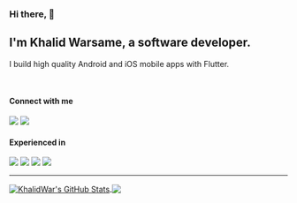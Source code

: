### Hi there, 👋

## I'm Khalid Warsame, a software developer.

I build high quality Android and iOS mobile apps with Flutter.

<br />

#### Connect with me

<p align="left">
    <a href="https://www.linkedin.com/in/khalidwar/" target="_blank"> <img src="https://img.icons8.com/color/48/000000/linkedin.png"/></a>
    <a href="https://twitter.com/KhalidWarsa" target="_blank"> <img src="https://img.icons8.com/color/48/000000/twitter--v1.png"/></a>
</a>

</p>
 
#### Experienced in

<p align="left"> 
    <a href="https://www.flutter.dev" target="_blank"> <img src="https://img.icons8.com/fluency/48/undefined/flutter.png"/></a> 
    <a href="https://dart.dev" target="_blank"> <img src="https://img.icons8.com/color/48/undefined/dart.png"/></a>
    <a href="https://reactjs.org/" target="_blank"> <img src="https://img.icons8.com/plasticine/48/000000/react.png"/></a> 
    <a href="https://www.javascript.com/" target="_blank"> <img src="https://img.icons8.com/color/48/000000/javascript.png"/></a> 
</p>

---

<a href="https://github.com/KhalidWar">
  <img align="center" src="https://github-readme-stats.vercel.app/api?username=KhalidWar&show_icons=true&line_height=27&count_private=true" alt="KhalidWar's GitHub Stats" />
</a>
<a href="https://github.com/KhalidWar">
  <img align="center" src="https://github-readme-stats.vercel.app/api/top-langs/?username=KhalidWar&langs_count=3" />
</a>

[website]: https://khalidwar.com
[twitter]: https://twitter.com/KhalidWarsa
[linkedin]: https://linkedin.com/in/KhalidWar
[flutterweb]: https://flutter.dev/
[dartweb]: https://dart.dev/
[reactweb]: https://reactjs.org/
[javascriptweb]: https://www.javascript.com/
[flutter]: (https://img.shields.io/badge/Flutter-%2302569B.svg?style=for-the-badge&logo=Flutter&logoColor=white)
[dart]: (https://img.shields.io/badge/dart-%230175C2.svg?style=for-the-badge&logo=dart&logoColor=white)
[react]: (https://img.shields.io/badge/react-%2320232a.svg?style=for-the-badge&logo=react&logoColor=%2361DAFB)
[javascript]: (https://img.shields.io/badge/javascript-%23323330.svg?style=for-the-badge&logo=javascript&logoColor=%23F7DF1E)
